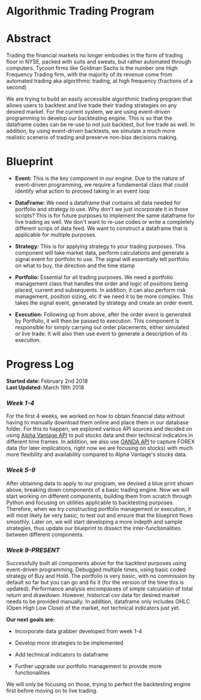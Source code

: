 # Algorithmic Trading Program
# Abstract
<p> Trading the financial markets no longer embodies in the form of trading floor in NYSE, packed with suits and sweats, but rather automated through computers. Tycoon firms like Goldman Sachs is the number one High Frequency Trading firm, with the majority of its revenue come from automated trading aka algorithmic trading, at high frequency (fractions of a second)</p>
<p> We are trying to build an easily accessible algorithmic trading program that allows users to backtest and live trade their trading strategies on any desired market. For the current system, we are using event-driven programming to develop our backtesting engine. This is so that the dataframe codes can be re-use to not just backtest, but live trade as well. In addition, by using event-driven backtests, we simulate a much more realistic scenerio of trading and preserve non-bias decisions making.</p>

# Blueprint
<ul>
<li><strong>Event:</strong> This is the key component in our engine. Due to the nature of event-driven programming, we require a fundamental class that could identify what action to proceed taking in an event loop</li>
</ul>
<ul>
<li><strong>DataFrame:</strong> We need a dataframe that contains all data needed for portfolio and strategy to use. Why don&#39;t we just incorporate it in those scripts? This is for future purposes to implement the same dataframe for live trading as well. We don&#39;t want to re-use codes or write a completely different scrips of data feed. We want to construct a dataframe that is applicable for multiple purposes.</li>
</ul>
<ul>
<li><strong>Strategy:</strong> This is for applying strategy to your trading purposes. This component will take market data, perform calculations and generate a signal event for portfolio to use. The signal will essentially tell portfolio on what to buy, the direction and the time stamp</li>
</ul>
<ul>
<li><strong>Portfolio:</strong> Essential for all trading purposes. We need a portfolio management class that handles the order and logic of positions being placed, current and subsequents. In addition, it can also perform risk management, position sizing, etc if we need it to be more complex. This takes the signal event, generated by strategy and create an order event.</li>
</ul>
<ul>
<li><strong>Execution:</strong> Following up from above, after the order event is generated by Portfolio, it will then be passed to execution. This component is responsible for simply carrying out order placements, either simulated or live trade. It will also then use event to generate a description of its execution.</li>
</ul>

# Progress Log
<div>
<strong>Started date:</strong> February 2nd 2018</div>
<div>
<strong>Last Updated: </strong>March 19th 2018</div>
<h3 style="font-style: italic;">Week 1-4</h3>
<p>For the first 4 weeks, we worked on how to obtain financial data without having to manually download them online and place them in our database folder. For this to happen, we explored various API sources and decided on using <a href="http://bit.ly/2DXVpKM">Alpha Vantage API</a> to pull stocks data and their technical indicators in different time frames. In addition, we also use <a href="http://bit.ly/2E7srZP">OANDA API</a> to capture FOREX data (for later implications, right now we are focusing on stocks) with much more flexibility and availability compared to Alpha Vantage's stocks data.</p>

<h3 style="font-style: italic;">Week 5-9</h3>
<p> After obtaining data to apply to our program, we devised a blue print shown above, breaking down components of a basic trading engine. Now we will start working on different components, building them from scratch through Python and focusing on utilities applicable to backtesting purposes. Therefore, when we try constructing portfolio management or execution, it will most likely be very basic, to test out and ensure that the blueprint flows smoothly. Later on, we will start developing a more indepth and sample strategies, thus update our blueprint to dissect the inter-functionalities between different components.</p>

<h3 style="font-style: italic;">Week 9-PRESENT</h3>
<p> Successfully built all components above for the backtest purposes using event-driven programming. Debugged multiple times, using basic coded strategy of Buy and Hold. The portfolio is very basic, with no commission by default so far but you can go and fix it (for the version of the time this is updated). Performance analysis encompasses of simple calculation of total return and drawdown. However, historical csv data for desired market needs to be provided manually. In addition, dataframe only includes OHLC (Open High Low Close) of the market, not technical indicators just yet. </p>
<p><strong>Our next goals are:</strong></ br>
<ul><li>Incorporate data grabber developed from week 1-4 </li></ul>
<ul><li>Develop more strategies to be implemented</li></ul>
<ul><li>Add technical indicators to dataframe</li></ul>
<ul><li>Further upgrade our portfolio management to provide more functionalities</li></ul>
<p> We will only be focusing on those, trying to perfect the backtesting engine first before moving on to live trading.</p>
